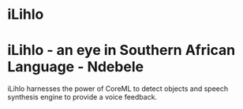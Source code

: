 # iLihlo

# iLihlo - an eye in Southern African Language - Ndebele

iLihlo harnesses the power of CoreML to detect objects and speech synthesis engine
to provide a voice feedback.
